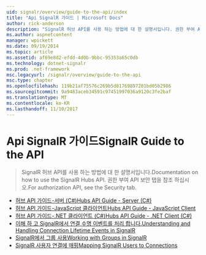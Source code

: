 ```yaml
---
uid: signalr/overview/guide-to-the-api/index
title: "Api SignalR 가이드 | Microsoft Docs"
author: rick-anderson
description: "SignalR 허브 API를 사용 하는 방법에 대 한 설명서입니다. 권한 부여 API 보안 탭을 참조 하십시오."
ms.author: aspnetcontent
manager: wpickett
ms.date: 09/19/2014
ms.topic: article
ms.assetid: af69e8d2-efdd-4d0b-9bbc-95353a65c0db
ms.technology: dotnet-signalr
ms.prod: .net-framework
msc.legacyurl: /signalr/overview/guide-to-the-api
msc.type: chapter
ms.openlocfilehash: 119b21af75576c269b5d81769897281bd05b2986
ms.sourcegitcommit: 9a9483aceb34591c97451997036a9120c3fe2baf
ms.translationtype: MT
ms.contentlocale: ko-KR
ms.lasthandoff: 11/10/2017
---
```

<a name="signalr-guide-to-the-api"></a><span data-ttu-id="41822-104">Api SignalR 가이드</span><span class="sxs-lookup"><span data-stu-id="41822-104">SignalR Guide to the API</span></span>
====================
> <span data-ttu-id="41822-105">SignalR 허브 API를 사용 하는 방법에 대 한 설명서입니다.</span><span class="sxs-lookup"><span data-stu-id="41822-105">Documentation on how to use the SignalR Hubs API.</span></span> <span data-ttu-id="41822-106">권한 부여 API 보안 탭을 참조 하십시오.</span><span class="sxs-lookup"><span data-stu-id="41822-106">For authorization API, see the Security tab.</span></span>


- [<span data-ttu-id="41822-107">허브 API 가이드-서버 (C#)</span><span class="sxs-lookup"><span data-stu-id="41822-107">Hubs API Guide - Server (C#)</span></span>](hubs-api-guide-server.md)
- [<span data-ttu-id="41822-108">허브 API 가이드-JavaScript 클라이언트</span><span class="sxs-lookup"><span data-stu-id="41822-108">Hubs API Guide - JavaScript Client</span></span>](hubs-api-guide-javascript-client.md)
- [<span data-ttu-id="41822-109">허브 API 가이드-.NET 클라이언트 (C#)</span><span class="sxs-lookup"><span data-stu-id="41822-109">Hubs API Guide - .NET Client (C#)</span></span>](hubs-api-guide-net-client.md)
- [<span data-ttu-id="41822-110">이해 하 고 SignalR에서 연결 수명 이벤트를 처리 합니다.</span><span class="sxs-lookup"><span data-stu-id="41822-110">Understanding and Handling Connection Lifetime Events in SignalR</span></span>](handling-connection-lifetime-events.md)
- [<span data-ttu-id="41822-111">SignalR에서 그룹 사용</span><span class="sxs-lookup"><span data-stu-id="41822-111">Working with Groups in SignalR</span></span>](working-with-groups.md)
- [<span data-ttu-id="41822-112">SignalR 사용자 연결에 매핑</span><span class="sxs-lookup"><span data-stu-id="41822-112">Mapping SignalR Users to Connections</span></span>](mapping-users-to-connections.md)

